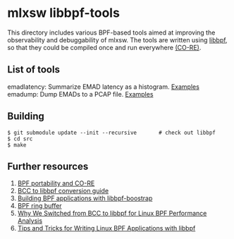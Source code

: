 # mlxsw libbpf-tools

This directory includes various BPF-based tools aimed at improving the
observability and debuggability of mlxsw. The tools are written using
[libbpf][1], so that they could be compiled once and run everywhere
[(CO-RE)][2].

## List of tools

emadlatency: Summarize EMAD latency as a histogram. [Examples](src/emadlatency_example.txt)
emadump: Dump EMADs to a PCAP file. [Examples](src/emadump_example.txt)

## Building

```shell
$ git submodule update --init --recursive       # check out libbpf
$ cd src
$ make
```

## Further resources

1. [BPF portability and CO-RE][3]
2. [BCC to libbpf conversion guide][4]
3. [Building BPF applications with libbpf-boostrap][5]
4. [BPF ring buffer][6]
5. [Why We Switched from BCC to libbpf for Linux BPF Performance Analysis][7]
6. [Tips and Tricks for Writing Linux BPF Applications with libbpf][8]

[1]: https://github.com/libbpf/libbpf
[2]: https://github.com/libbpf/libbpf#bpf-co-re-compile-once--run-everywhere
[3]: https://nakryiko.com/posts/bpf-portability-and-co-re/
[4]: https://nakryiko.com/posts/bcc-to-libbpf-howto-guide/
[5]: https://nakryiko.com/posts/libbpf-bootstrap/
[6]: https://nakryiko.com/posts/bpf-ringbuf/
[7]: https://en.pingcap.com/blog/why-we-switched-from-bcc-to-libbpf-for-linux-bpf-performance-analysis
[8]: https://en.pingcap.com/blog/tips-and-tricks-for-writing-linux-bpf-applications-with-libbpf
